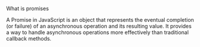 What is promises

A Promise in JavaScript is an object that represents the eventual completion (or failure) of an asynchronous operation and its resulting value. It provides a way to handle asynchronous operations more effectively than traditional callback methods.